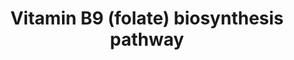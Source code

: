 ---
annotations:
- id: PW:0000140
  parent: regulatory pathway
  type: Pathway Ontology
  value: folate metabolic pathway
- id: PW:0000140
  parent: regulatory pathway
  type: Pathway Ontology
  value: folate metabolic pathway
- id: CL:0000610
  type: Cell Type Ontology
  value: obsolete plant cell
authors:
- Pjaiswal
- SvetaG
- MaintBot
- Egonw
- Khanspers
- Mkutmon
description: Tetrahydrofolate (THF) acts as a carrier for one-carbon units and, less
  often, as an electron donor. THF contains pterin, p-aminobenzoate, and glutamate
  moieties. The pterin is made in the cytosol from GTP, p-aminobenzoate is made from
  chorismate in plastids, and the two are coupled together in mitochondria to give
  dihydropteroate.  Glutamylation and reduction steps in mitochondria then yield THF
  (Hanson and Gregory, 2011; Ravanel et al., 2011).  THF and its one-carbon derivatives
  (collectively termed folates) occur mainly as polyglutamates; these have a short
  polyglutamyl tail that can be added in mitochondria, plastids, or cytosol.  Folate
  polyglutamates can be imported into vacuoles, where the polyglutamyl tail can be
  removed by γ-glutamylhydrolase. p-Aminobenzoate can be converted to its glucose
  ester in the cytosol, and imported into vacuoles.
last-edited: 2017-10-05
organisms:
- Zea mays
redirect_from:
- /index.php/Pathway:WP2353
- /instance/WP2353
revision: null
schema-jsonld:
- '@context': https://schema.org/
  '@id': https://wikipathways.github.io/pathways/WP2353.html
  '@type': Dataset
  creator:
    '@type': Organization
    name: WikiPathways
  description: Tetrahydrofolate (THF) acts as a carrier for one-carbon units and,
    less often, as an electron donor. THF contains pterin, p-aminobenzoate, and glutamate
    moieties. The pterin is made in the cytosol from GTP, p-aminobenzoate is made
    from chorismate in plastids, and the two are coupled together in mitochondria
    to give dihydropteroate.  Glutamylation and reduction steps in mitochondria then
    yield THF (Hanson and Gregory, 2011; Ravanel et al., 2011).  THF and its one-carbon
    derivatives (collectively termed folates) occur mainly as polyglutamates; these
    have a short polyglutamyl tail that can be added in mitochondria, plastids, or
    cytosol.  Folate polyglutamates can be imported into vacuoles, where the polyglutamyl
    tail can be removed by γ-glutamylhydrolase. p-Aminobenzoate can be converted to
    its glucose ester in the cytosol, and imported into vacuoles.
  keywords:
  - 1.5.1.3
  - 2.5.1.15
  - 2.6.1.85
  - 2.7.6.3
  - 3.4.19.9
  - 3.5.4.16
  - 3.6.1.n4
  - 4.1.2.25
  - 4.1.3.38
  - 6.3.2.12
  - 6.3.2.17
  - ADP
  - AMP
  - ATP
  - GRMZM2G005990
  - GRMZM2G015588
  - GRMZM2G027603
  - GRMZM2G062420
  - GRMZM2G069596
  - GRMZM2G072608
  - GRMZM2G073429
  - GRMZM2G084181
  - GRMZM2G087103
  - GRMZM2G095579
  - GRMZM2G095806
  - GRMZM2G095955
  - GRMZM2G106376
  - GRMZM2G139880
  - GRMZM2G169481
  - GRMZM2G304915
  - GRMZM2G344993
  - GRMZM2G363554
  - GRMZM2G393334
  - GRMZM2G416386
  - GRMZM2G421493
  - GRMZM2G469469
  - GRMZM5G840435
  - GRMZM5G869779
  - GTP
  - H2O
  - HCOOH
  - NADP
  - NADPH
  - PO4
  - PPi
  - THF and one carbon derivative
  - UDP
  - UDP-glucose:p-aminobenzoate glucosyltransferase
  - UDP-glucose:pterin glycosyltransferase
  - Uridine 5'-diphosphate glucose (UDPG)
  - aminodeoxychorismate
  - dihydrofolate
  - dihydromethyldihydropterin pyrophosphate
  - dihydromonapterin
  - dihydroneopterin
  - dihydroneopterin monophosphate
  - dihydroneopterin monophosphate phosphatase
  - dihydroneopterin triphosphate
  - dihydroneopterin, dihydromonapterin
  - dihydropteroate
  - folate monoglutamate transporter
  - folate polyglutamate
  - folate polyglutamate transporter
  - folate transporter
  - glutamate
  - glutamine
  - glycolaldehyde
  - hydromethyldihydropterin
  - hydromethyldihydropterin transporter
  - hydroxymethyldihydropterin pyrophosphate
  - p-aminobenzoate
  - p-aminobenzoate diffusion
  - p-aminobenzoate glucose ester
  - p-aminobenzoate glucose ester transporter
  - pterin glycosides
  - pterin transporter
  - pyruvate
  - tetrahydrofolate
  license: CC0
  name: Vitamin B9 (folate) biosynthesis pathway
seo: CreativeWork
title: Vitamin B9 (folate) biosynthesis pathway
wpid: WP2353
---
